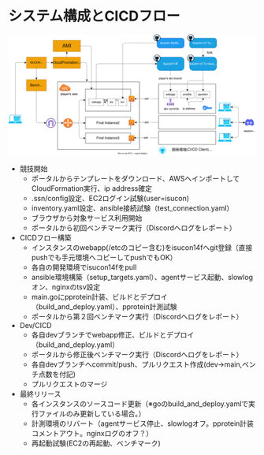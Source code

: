 # システム構成とCICDフロー
![hight:100](images/system_setup.dio.svg)

- 競技開始
    - ポータルからテンプレートをダウンロード、AWSへインポートしてCloudFormation実行、ip address確定
    - .ssn/config設定、EC2ログイン試験(user=isucon)
    - inventory.yaml設定、ansible接続試験（test_connection.yaml）
    - ブラウザから対象サービス利用開始
    - ポータルから初回ベンチマーク実行（Discordへログをレポート）
- CICDフロー構築
    - インスタンスのwebapp(/etcのコピー含む)をisucon14fへgit登録（直接pushでも手元環境へコピーしてpushでもOK）
    - 各自の開発環境でisucon14fをpull
    - ansible環境構築（setup_targets.yaml）、agentサービス起動、slowlogオン、nginxのtsv設定
    - main.goにpprotein計装、ビルドとデプロイ（build_and_deploy.yaml）、pprotein計測試験
    - ポータルから第２回ベンチマーク実行（Discordへログをレポート）
- Dev/CICD
    - 各自devブランチでwebapp修正、ビルドとデプロイ（build_and_deploy.yaml）
    - ポータルから修正後ベンチマーク実行（Discordへログをレポート）
    - 各自devブランチへcommit/push、プルリクエスト作成(dev->main,ベンチ点数を付記)
    - プルリクエストのマージ
- 最終リリース
    - 各インスタンスのソースコード更新（※goのbuild_and_deploy.yamlで実行ファイルのみ更新している場合。）
    - 計測環境のリバート（agentサービス停止、slowlogオフ。pprotein計装コメントアウト。nginxログのオフ？）
    - 再起動試験(EC2の再起動、ベンチマーク)

